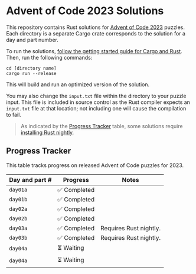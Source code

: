 # Advent of Code 2023 Solutions

This repository contains Rust solutions for [Advent of Code 2023](https://adventofcode.com/2023) puzzles. Each directory is a separate Cargo crate corresponds to the solution for a day and part number.

To run the solutions, [follow the getting started guide for Cargo and Rust](https://doc.rust-lang.org/cargo/getting-started/index.html). Then, run the following commands:

```
cd [directory name]
cargo run --release
```

This will build and run an optimized version of the solution.

You may also change the `input.txt` file within the directory to your puzzle input. This file is included in source control as the Rust compiler expects an `input.txt` file at that location; not including one will cause the compilation to fail.

> As indicated by the [Progress Tracker](#progress-tracker) table, some solutions require [installing Rust nightly](https://www.oreilly.com/library/view/rust-programming-by/9781788390637/e07dc768-de29-482e-804b-0274b4bef418.xhtml).

## Progress Tracker

This table tracks progress on released Advent of Code puzzles for 2023.

| Day and part # | Progress | Notes |
| -------------- | -------- | ----- |
| `day01a`       | ✅ Completed      |       |
| `day01b`       | ✅ Completed      |       |
| `day02a`       | ✅ Completed      |       |
| `day02b`       | ✅ Completed      |       |
| `day03a`       | ✅ Completed      | Requires Rust nightly.      |
| `day03b`       | ✅ Completed      | Requires Rust nightly.      |
| `day04a`       | ⏳ Waiting | |
| `day04a`       | ⏳ Waiting | |